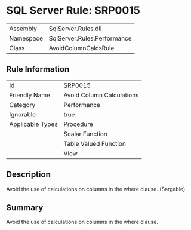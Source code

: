[This document is automatically generated. All changed made to it WILL be lost]: <>  
  
# SQL Server Rule: SRP0015  
  
|    |    |
|----|----|
| Assembly | SqlServer.Rules.dll   |
| Namespace | SqlServer.Rules.Performance |
| Class | AvoidColumnCalcsRule |
  
## Rule Information  
  
|    |    |
|----|----|
| Id | SRP0015 |
| Friendly Name | Avoid Column Calculations |
| Category | Performance |
| Ignorable | true |
| Applicable Types | Procedure  |
|   | Scalar Function |
|   | Table Valued Function |
|   | View |
  
## Description  
  
Avoid the use of calculations on columns in the where clause. (Sargable)  
  
## Summary  
  
Avoid the use of calculations on columns in the where clause.  


